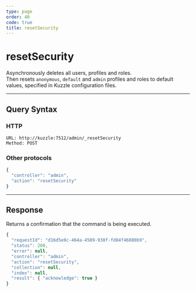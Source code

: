 ```yaml
---
type: page
order: 40
code: true
title: resetSecurity
---
```


# resetSecurity

<SinceBadge version="1.4.0" />

Asynchronously deletes all users, profiles and roles.  
Then resets `anonymous`, `default` and `admin` profiles and roles to default values, specified in Kuzzle configuration files.

---

## Query Syntax

### HTTP

```http
URL: http://kuzzle:7512/admin/_resetSecurity
Method: POST
```

### Other protocols

```js
{
  "controller": "admin",
  "action": "resetSecurity"
}
```

---

## Response

Returns a confirmation that the command is being executed.

```js
{
  "requestId": "d16d5e8c-464a-4589-938f-fd84f46080b9",
  "status": 200,
  "error": null,
  "controller": "admin",
  "action": "resetSecurity",
  "collection": null,
  "index": null,
  "result": { "acknowledge": true }
}
```
